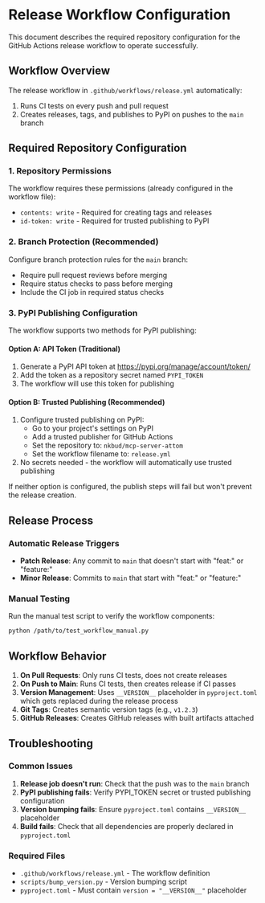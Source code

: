 # Release Workflow Configuration

This document describes the required repository configuration for the GitHub Actions release workflow to operate successfully.

## Workflow Overview

The release workflow in `.github/workflows/release.yml` automatically:
1. Runs CI tests on every push and pull request
2. Creates releases, tags, and publishes to PyPI on pushes to the `main` branch

## Required Repository Configuration

### 1. Repository Permissions
The workflow requires these permissions (already configured in the workflow file):
- `contents: write` - Required for creating tags and releases
- `id-token: write` - Required for trusted publishing to PyPI

### 2. Branch Protection (Recommended)
Configure branch protection rules for the `main` branch:
- Require pull request reviews before merging
- Require status checks to pass before merging
- Include the CI job in required status checks

### 3. PyPI Publishing Configuration

The workflow supports two methods for PyPI publishing:

#### Option A: API Token (Traditional)
1. Generate a PyPI API token at https://pypi.org/manage/account/token/
2. Add the token as a repository secret named `PYPI_TOKEN`
3. The workflow will use this token for publishing

#### Option B: Trusted Publishing (Recommended)
1. Configure trusted publishing on PyPI:
   - Go to your project's settings on PyPI
   - Add a trusted publisher for GitHub Actions
   - Set the repository to: `nkbud/mcp-server-attom`
   - Set the workflow filename to: `release.yml`
2. No secrets needed - the workflow will automatically use trusted publishing

If neither option is configured, the publish steps will fail but won't prevent the release creation.

## Release Process

### Automatic Release Triggers
- **Patch Release**: Any commit to `main` that doesn't start with "feat:" or "feature:"
- **Minor Release**: Commits to `main` that start with "feat:" or "feature:"

### Manual Testing
Run the manual test script to verify the workflow components:
```bash
python /path/to/test_workflow_manual.py
```

## Workflow Behavior

1. **On Pull Requests**: Only runs CI tests, does not create releases
2. **On Push to Main**: Runs CI tests, then creates release if CI passes
3. **Version Management**: Uses `__VERSION__` placeholder in `pyproject.toml` which gets replaced during the release process
4. **Git Tags**: Creates semantic version tags (e.g., `v1.2.3`)
5. **GitHub Releases**: Creates GitHub releases with built artifacts attached

## Troubleshooting

### Common Issues
1. **Release job doesn't run**: Check that the push was to the `main` branch
2. **PyPI publishing fails**: Verify PYPI_TOKEN secret or trusted publishing configuration
3. **Version bumping fails**: Ensure `pyproject.toml` contains `__VERSION__` placeholder
4. **Build fails**: Check that all dependencies are properly declared in `pyproject.toml`

### Required Files
- `.github/workflows/release.yml` - The workflow definition
- `scripts/bump_version.py` - Version bumping script
- `pyproject.toml` - Must contain `version = "__VERSION__"` placeholder